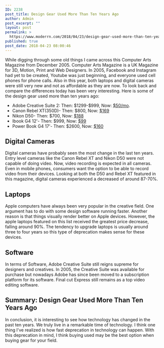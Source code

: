 ```yaml
---
ID: 2238
post_title: Design Gear Used More Than Ten Years Ago
author: Admin
post_excerpt: ""
layout: post
permalink: >
  https://www.moderrn.com/2018/04/23/design-gear-used-more-than-ten-years-ago/
published: true
post_date: 2018-04-23 08:00:46
---
```

While digging through some old things I came across this Computer Arts Magazine from December 2005. Computer Arts Magazine is a UK Magazine for 3D, Motion, Print and Web Designers. In 2005, Facebook and Instagram had yet to be created, Youtube was just beginning, and everyone used cell phones for phone calls. Also in this year, both laptops and digital cameras were still very new and not as affordable as they are now. To look back and compare the differences today has been very interesting. Here is some of the design gear used more than ten years ago:

<ul>
<li>Adobe Creative Suite 2: Then: $1299-$999, Now: <a href="https://www.adobe.com/creativecloud.html" rel="noopener" target="_blank">$50/mo</a>.</li>
<li>Canon Rebel XT(350D)- Then: $800, Now: <a target="_blank" href="https://www.amazon.com/gp/product/B0007QKN22/ref=as_li_tl?ie=UTF8&camp=1789&creative=9325&creativeASIN=B0007QKN22&linkCode=as2&tag=moderrnwebsit-20&linkId=2aced0380ddad3fceb0172510771f7a4">$169</a><img src="//ir-na.amazon-adsystem.com/e/ir?t=moderrnwebsit-20&l=am2&o=1&a=B0007QKN22" width="1" height="1" border="0" alt="" style="border:none !important; margin:0px !important;" /></li>
<li>Nikon D50- Then: $700, Now:  <a target="_blank" href="https://www.amazon.com/gp/product/B0009GZANC/ref=as_li_tl?ie=UTF8&camp=1789&creative=9325&creativeASIN=B0009GZANC&linkCode=as2&tag=moderrnwebsit-20&linkId=05817f94cb46e0fa781a9bd838c94574">$188</a><img src="//ir-na.amazon-adsystem.com/e/ir?t=moderrnwebsit-20&l=am2&o=1&a=B0009GZANC" width="1" height="1" border="0" alt="" style="border:none !important; margin:0px !important;" /></li>
<li>Ibook G4 12'- Then: $999, Now: <a target="_blank" href="https://www.amazon.com/gp/product/B000YFVSAW/ref=as_li_tl?ie=UTF8&camp=1789&creative=9325&creativeASIN=B000YFVSAW&linkCode=as2&tag=moderrnwebsit-20&linkId=02f828faaea85384f4f9147310f3c36f">$99</a><img src="//ir-na.amazon-adsystem.com/e/ir?t=moderrnwebsit-20&l=am2&o=1&a=B000YFVSAW" width="1" height="1" border="0" alt="" style="border:none !important; margin:0px !important;" /></li>
<li>Power Book G4 17'- Then: $2600, Now: <a target="_blank" href="https://www.amazon.com/gp/product/B0007QU6TM/ref=as_li_tl?ie=UTF8&camp=1789&creative=9325&creativeASIN=B0007QU6TM&linkCode=as2&tag=moderrnwebsit-20&linkId=ca723c83b71cbc3bdf7d733756d5c6e4">$160</a><img src="//ir-na.amazon-adsystem.com/e/ir?t=moderrnwebsit-20&l=am2&o=1&a=B0007QU6TM" width="1" height="1" border="0" alt="" style="border:none !important; margin:0px !important;" /></li>
</ul>

<h2>Digital Cameras</h2>
Digital cameras have probably seen the most change in the last ten years. Entry level cameras like the Canon Rebel XT and Nikon D50 were not capable of doing video. Now, video recording is expected in all cameras. Even in mobile phones, consumers want the option to be able to record video from their devices. Looking at both the D50 and Rebel XT featured in this magazine, digital cameras experienced a decreased of around 87-70%.

<h2>Laptops</h2>
Apple computers have always been very popular in the creative field. One argument has to do with some design software running faster. Another reason is that things visually render better on Apple devices. However, the apple laptops featured on this list received the greatest price decrease, falling around 90%. The tendency to upgrade laptops is usually around three to four years so this type of deprecation makes sense for these devices.

<h2>Software</h2>
In terms of Software, Adobe Creative Suite still reigns supreme for designers and creatives. In 2005, the Creative Suite was available for purchase but nowadays Adobe has since been moved to a subscription platform for its software. Final cut Express still remains as a top video editing software.  

<h2>Summary: Design Gear Used More Than Ten Years Ago</h2>
In conclusion, it is interesting to see how technology has changed in the past ten years. We truly live in a remarkable time of technology. I think one thing I've realized is how fast deprecation in technology can happen. With this deprecation in mind, I think buying used may be the best option when buying gear for your field.